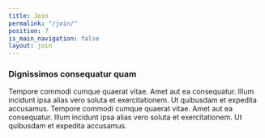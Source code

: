 ```yaml
---
title: Join
permalink: "/join/"
position: 7
is_main_navigation: false
layout: join
---
```

### Dignissimos consequatur quam
Tempore commodi cumque quaerat vitae. Amet aut ea consequatur. Illum incidunt ipsa alias vero soluta et exercitationem. Ut quibusdam et expedita accusamus.
Tempore commodi cumque quaerat vitae. Amet aut ea consequatur. Illum incidunt ipsa alias vero soluta et exercitationem. Ut quibusdam et expedita accusamus.